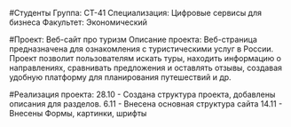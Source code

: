 #Студенты
Группа: СТ-41
Специализация: Цифровые сервисы для бизнеса
Факультет: Экономический

#Проект: Веб-сайт про туризм
Описание проекта: Веб-страница предназначена для ознакомления с туристическими услуг в России. Проект позволит пользователям искать туры, находить информацию о направлениях, сравнивать предложения и оставлять отзывы, создавая удобную платформу для планирования путешествий и др.

#Реализация проекта: 
28.10 - Создана структура проекта, добавлены описания для разделов. 
6.11 - Внесена основная структура сайта
14.11 - Внесены Формы, картинки, шрифты